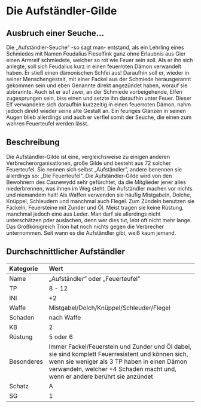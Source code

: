 # Die Aufständler-Gilde

## Ausbruch einer Seuche...

Die „Aufständler-Seuche” -so sagt man- entstand, als ein Lehrling eines Schmiedes mit Namen Feudalius Fieselfink ganz ohne Erlaubnis aus Gier einen Armreif schmiedete, welcher so rot wie Feuer sein soll. Als er ihn sich anlegte, soll sich Feudalius kurz in einen feuerroten Dämon verwandelt haben. Er stieß einen dämonischen Schfei aus! Daraufhin soll er, wieder in seiner Menschengestalt, mit einer Fackel aus der Schmiede herausgerannt gekommen sein und eben Genannte direkt angezündet haben, worauf sie abbrannte. Auch ist er auf zwei, an der Schmiede vorbeigehende, Elfen zugesprungen sein, biss einen und setzte ihn daraufhin unter Feuer. Dieser Elf verwandelre sich daraufhin kurzzeitig in einen feuerroten Dämon, nahm jedoch direkt wieder seine alte Gestalt an. Ein feuriges Glänzen in seinen Augen blieb allerdings und auch er verfiel somit der Seuche, die einen zum wahren Feuerteufel werden lässt.

## Beschreibung

Die Aufständler-Gilde ist eine, vergleichsweise zu einigen anderen Verbrecherorganisationen, große Gilde und besteht aus 72 solcher Feuerteufel. Sie nennen sich selbst „Aufständler”, andere benennen sie allerdings so: „Die Feuerteufel". Die Aufständler-Gilde wird von den Bewohnern des Casnewydd sehr gefürchtet, da die Mitglieder jener alles niederbrennen, was ihnen im Weg steht. Die Aufständler machen vor nichts und niemandem halt! Als Waffen verwenden sie häufig Mistgabeln, Dolche, Knüppel, Schleudern und manchmal auch Flegel. Zum Zündeln benutzen sie Fackeln, Feuersteine mit Zunder und Öl. Meist tragen sie keine Rüstung, manchmal jedoch eine aus Leder. Man darf sie allerdings nicht unterschätzen pder auslachen, denn wer dies tut, lebt oft nicht mehr lange. Das Großkönigreich Trion hat noch nichts gegen die Verbrecher unternommen. Seit wann es die Aufständler gibt, weiß kaum jemand.

## Durchschnittlicher Aufständler

| Kategorie | Wert |
| :--- | :--- |
| Name | „Aufständler” oder „Feuerteufel” |
| TP | 8 - 12 |
| INI | +2 |
| Waffe | Mistgabel/Dolch/Knüppel/Schleuder/Flegel |
| Schaden | nach Waffe |
| KB | 2 |
| Rüstung | 5 oder 6 |
| Besonderes | Immer Fackel/Feuerstein und Zunder und Öl dabei, sie sind komplett Feuerresistent und können sich, wenn sie weniger als 3 TP haben in einen Dämon verwandeln, welcher +4 Schaden macht und, wenn er andere berührt sie anzündet |
| Schatz | A |
| SG | 1 |

